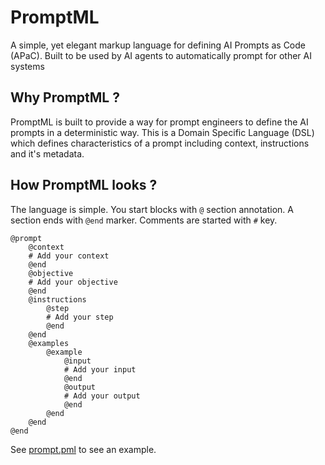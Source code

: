 # PromptML
A simple, yet elegant markup language for defining AI Prompts as Code (APaC). Built to be used by AI agents to automatically prompt for other AI systems

## Why PromptML ?
PromptML is built to provide a way for prompt engineers to define the AI prompts in a deterministic way. This is a Domain Specific Language (DSL) which defines characteristics of a prompt including context, instructions and it's metadata.

## How PromptML looks ?
The language is simple. You start blocks with `@` section annotation. A section ends with `@end` marker. Comments are started with `#` key.

```pml
@prompt
    @context
    # Add your context
    @end
    @objective
    # Add your objective
    @end
    @instructions
        @step
        # Add your step
        @end
    @end
    @examples
        @example
            @input
            # Add your input
            @end
            @output
            # Add your output
            @end
        @end
    @end
@end
```

See [prompt.pml](./promptml/prompt.pml) to see an example.
